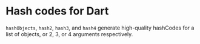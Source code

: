 Hash codes for Dart
===================

`hashObjects`, `hash2`, `hash3`, and `hash4` generate high-quality hashCodes for
a list of objects, or 2, 3, or 4 arguments respectively.

[quiver_hashcode]: http://www.dartdocs.org/documentation/quiver_hashcode/latest#quiver_hashcode
